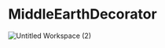 # MiddleEarthDecorator
![Untitled Workspace (2)](https://user-images.githubusercontent.com/46108499/204644093-23691c21-8126-46a1-a8a4-230287c3b7c2.png)
